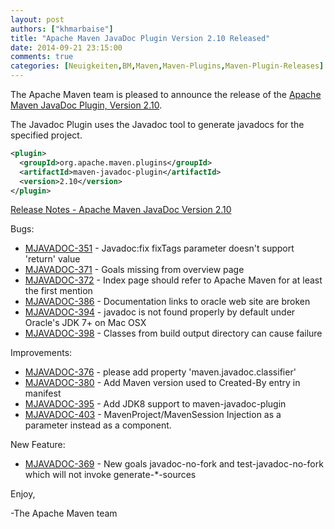 ```yaml
---
layout: post
authors: ["khmarbaise"]
title: "Apache Maven JavaDoc Plugin Version 2.10 Released"
date: 2014-09-21 23:15:00
comments: true
categories: [Neuigkeiten,BM,Maven,Maven-Plugins,Maven-Plugin-Releases]
---
```

The Apache Maven team is pleased to announce the release of the 
[Apache Maven JavaDoc Plugin, Version 2.10](https://maven.apache.org/plugins/maven-javadoc-plugin).

The Javadoc Plugin uses the Javadoc tool to generate javadocs for the specified project.

```xml
<plugin>
  <groupId>org.apache.maven.plugins</groupId>
  <artifactId>maven-javadoc-plugin</artifactId>
  <version>2.10</version>
</plugin>
```

<!-- more -->

[Release Notes - Apache Maven JavaDoc Version 2.10](http://jira.codehaus.org/secure/ReleaseNote.jspa?projectId=11138&styleName=Html&version=19448)

Bugs:

 * [MJAVADOC-351](https://issues.apache.org/jira/browse/MJAVADOC-351) - Javadoc:fix fixTags parameter doesn't support 'return' value
 * [MJAVADOC-371](https://issues.apache.org/jira/browse/MJAVADOC-371) - Goals missing from overview page
 * [MJAVADOC-372](https://issues.apache.org/jira/browse/MJAVADOC-372) - Index page should refer to Apache Maven for at least the first mention
 * [MJAVADOC-386](https://issues.apache.org/jira/browse/MJAVADOC-386) - Documentation links to oracle web site are broken
 * [MJAVADOC-394](https://issues.apache.org/jira/browse/MJAVADOC-394) - javadoc is not found properly by default under Oracle's JDK 7+ on Mac OSX
 * [MJAVADOC-398](https://issues.apache.org/jira/browse/MJAVADOC-398) - Classes from build output directory can cause failure

Improvements:

 * [MJAVADOC-376](https://issues.apache.org/jira/browse/MJAVADOC-376) - please add property 'maven.javadoc.classifier'
 * [MJAVADOC-380](https://issues.apache.org/jira/browse/MJAVADOC-380) - Add Maven version used to Created-By entry in manifest
 * [MJAVADOC-395](https://issues.apache.org/jira/browse/MJAVADOC-395) - Add JDK8 support to maven-javadoc-plugin
 * [MJAVADOC-403](https://issues.apache.org/jira/browse/MJAVADOC-403) - MavenProject/MavenSession Injection as a parameter instead as a component.

New Feature:

 * [MJAVADOC-369](https://issues.apache.org/jira/browse/MJAVADOC-369) - New goals javadoc-no-fork and test-javadoc-no-fork which will not invoke generate-*-sources


Enjoy,

-The Apache Maven team
